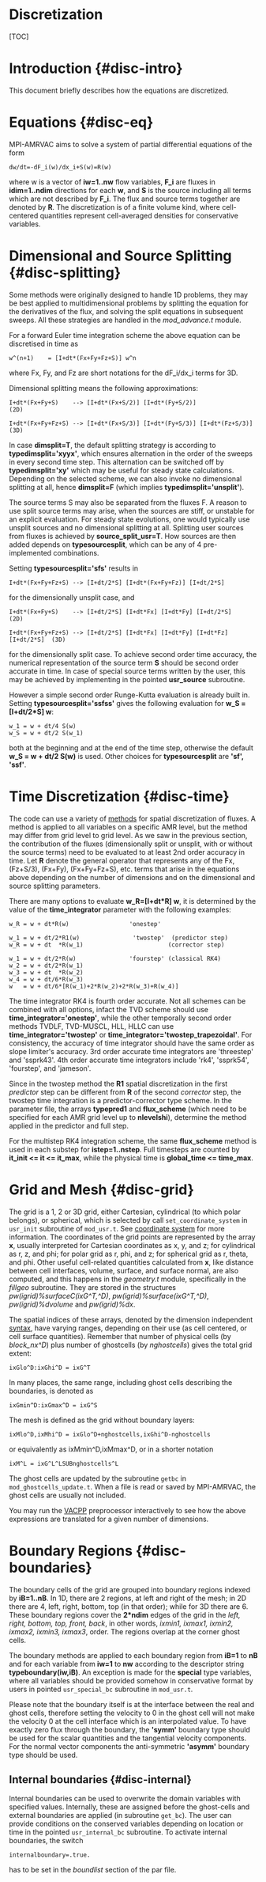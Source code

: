 # Discretization

[TOC]

# Introduction {#disc-intro}

This document briefly describes how the equations are discretized.

# Equations {#disc-eq}

MPI-AMRVAC aims to solve a system of partial differential equations of the
form

    dw/dt=-dF_i(w)/dx_i+S(w)=R(w)

where w is a vector of **iw=1..nw** flow variables, **F_i** are fluxes in
**idim=1..ndim** directions for each **w**, and **S** is the source including
all terms which are not described by **F_i**. The flux and source terms
together are denoted by **R**. The discretization is of a finite volume kind, 
where cell-centered quantities represent cell-averaged densities for 
conservative variables.

# Dimensional and Source Splitting {#disc-splitting}

Some methods were originally designed to handle 1D problems, they may be best
applied to multidimensional problems by splitting the equation for the
derivatives of the flux, and solving the split equations in subsequent sweeps.
All these strategies are handled in the _mod_advance.t_ module.

For a forward Euler time integration scheme the above equation can be
discretised in time as

    w^(n+1)    = [I+dt*(Fx+Fy+Fz+S)] w^n

where Fx, Fy, and Fz are short notations for the dF_i/dx_i terms for 3D.

Dimensional splitting means the following approximations:

    I+dt*(Fx+Fy+S)    --> [I+dt*(Fx+S/2)] [I+dt*(Fy+S/2)]                   (2D)

    I+dt*(Fx+Fy+Fz+S) --> [I+dt*(Fx+S/3)] [I+dt*(Fy+S/3)] [I+dt*(Fz+S/3)]   (3D)

In case **dimsplit=T**, the default splitting strategy is according to
**typedimsplit='xyyx'**, which ensures alternation in the order of the sweeps
in every second time step. This alternation can be switched off by
**typedimsplit='xy'** which may be useful for steady state calculations.
Depending on the selected scheme, we can also invoke no dimensional splitting
at all, hence **dimsplit=F** (which implies **typedimsplit='unsplit'**).

The source terms S may also be separated from the fluxes F. A reason to use
split source terms may arise, when the sources are stiff, or unstable for an
explicit evaluation. For steady state evolutions, one would typically use
unsplit sources and no dimensional splitting at all. Splitting user sources from
fluxes is achieved by **source_split_usr=T**. How sources are then added depends on
**typesourcesplit**, which can be any of 4 pre-implemented combinations.

Setting **typesourcesplit='sfs'** results in

    I+dt*(Fx+Fy+Fz+S) --> [I+dt/2*S] [I+dt*(Fx+Fy+Fz)] [I+dt/2*S]

for the dimensionally unsplit case, and

    I+dt*(Fx+Fy+S)    --> [I+dt/2*S] [I+dt*Fx] [I+dt*Fy] [I+dt/2*S]            (2D)

    I+dt*(Fx+Fy+Fz+S) --> [I+dt/2*S] [I+dt*Fx] [I+dt*Fy] [I+dt*Fz] [I+dt/2*S]  (3D)

for the dimensionally split case. To achieve second order time accuracy, the
numerical representation of the source term **S** should be second order
accurate in time. In case of special source terms written by the user, this
may be achieved by implementing in the pointed **usr_source** subroutine.

However a simple second order Runge-Kutta evaluation is already built in.
Setting **typesourcesplit='ssfss'** gives the following evaluation for **w_S =
[I+dt/2*S] w**:

    w_1 = w + dt/4 S(w)
    w_S = w + dt/2 S(w_1)

both at the beginning and at the end of the time step, otherwise the default
**w_S = w + dt/2 S(w)** is used. Other choices for **typesourcesplit** are
**'sf', 'ssf'**.

# Time Discretization {#disc-time}

The code can use a variety of [methods](methods.md) for spatial
discretization of fluxes. A method is applied to all variables on a specific
AMR level, but the method may differ from grid level to grid level. As we saw
in the previous section, the contribution of the fluxes (dimensionally split
or unsplit, with or without the source terms) need to be evaluated to at least
2nd order accuracy in time. Let **R** denote the general operator that
represents any of the Fx, (Fz+S/3), (Fx+Fy), (Fx+Fy+Fz+S), etc. terms that
arise in the equations above depending on the number of dimensions and on the
dimensional and source splitting parameters.

There are many options to evaluate **w_R=[I+dt*R] w**, it is determined by the
value of the **time_integrator** parameter with the following examples:

    w_R = w + dt*R(w)                 'onestep'

    w_1 = w + dt/2*R1(w)               'twostep'  (predictor step)
    w_R = w + dt  *R(w_1)                        (corrector step)

    w_1 = w + dt/2*R(w)	              'fourstep' (classical RK4)
    w_2 = w + dt/2*R(w_1)
    w_3 = w + dt  *R(w_2)
    w_4 = w + dt/6*R(w_3)
    w   = w + dt/6*[R(w_1)+2*R(w_2)+2*R(w_3)+R(w_4)]

The time integrator RK4 is fourth order accurate. Not all schemes can be combined with all
options, infact the TVD scheme should use **time_integrator='onestep'**, while the
other temporally second order methods TVDLF, TVD-MUSCL, HLL, HLLC can use
**time_integrator='twostep'** or **time_integrator='twostep_trapezoidal'**.
For consistency, the accuracy of time integrator should have the same order as slope
limiter's accuracy. 3rd order accurate time integrators are 'threestep' and 'ssprk43'.
4th order accurate time integrators include 'rk4', 'ssprk54', 'fourstep', and 'jameson'.

Since in the twostep method the **R1** spatial discretization in the first
_predictor_ step can be different from **R** of the second _corrector_ step,
the twostep time integration is a predictor-corrector type scheme. In the
parameter file, the arrays **typepred1** and **flux_scheme** (which need to be
specified for each AMR grid level up to **nlevelshi**), determine the method
applied in the predictor and full step.

For the multistep RK4 integration scheme, the same **flux_scheme** method is
used in each substep for **istep=1..nstep**. Full timesteps are counted by
**it_init &lt;= it &lt;= it_max**, while the physical time is **global_time &lt;= time_max**.

# Grid and Mesh {#disc-grid}

The grid is a 1, 2 or 3D grid, either Cartesian, cylindrical (to which polar
belongs), or spherical, which is selected by call `set_coordinate_system` 
in `usr_init` subroutine of `mod_usr.t`. See [coordinate system](axial.md) for 
more information.
 The coordinates of the grid points are represented by
the array **x**, usually interpreted for Cartesian coordinates as x, y, and z;
for cylindrical as r, z, and phi; for polar grid as r, phi, and z;
for spherical grid as r, theta, and phi. 
Other useful cell-related quantities calculated from **x**, like distance
between cell interfaces, volume, surface, and surface normal, are also
computed, and this happens in the _geometry.t_ module, specifically in the
_fillgeo_ subroutine. They are stored in the structures
_pw(igrid)%surfaceC(ixG^T,^D)_, _pw(igrid)%surface(ixG^T,^D)_,
 _pw(igrid)%dvolume_ and _pw(igrid)%dx_.

The spatial indices of these arrays, denoted by the dimension independent
[syntax](source.md), have varying ranges, depending on their use (as cell
centered, or cell surface quantities). Remember that 
number of physical cells (by _block_nx^D_) plus number of ghostcells 
(by _nghostcells_) gives the total grid extent:

    ixGlo^D:ixGhi^D = ixG^T

In many places, the same range, including ghost cells describing the
boundaries, is denoted as

    ixGmin^D:ixGmax^D = ixG^S

The mesh is defined as the grid without boundary layers:

    ixMlo^D,ixMhi^D = ixGlo^D+nghostcells,ixGhi^D-nghostcells

or equivalently as ixMmin^D,ixMmax^D, or in a shorter notation

    ixM^L = ixG^L^LSUBnghostcells^L

The ghost cells are updated by the subroutine `getbc` in `mod_ghostcells_update.t`. 
When a file is read or saved by MPI-AMRVAC, the ghost cells are usually not included.

You may run the [VACPP](vacpp.md) preprocessor interactively to see how the
above expressions are translated for a given number of dimensions.

# Boundary Regions {#disc-boundaries}

The boundary cells of the grid are grouped into boundary regions indexed by
**iB=1..nB**. In 1D, there are 2 regions, at left and right of the mesh; in 2D
there are 4, left, right, bottom, top (in that order); while for 3D there are
6. These boundary regions cover the **2*ndim** edges of the grid in the _left,
right, bottom, top, front, back_, in other words, _ixmin1, ixmax1, ixmin2,
ixmax2, ixmin3, ixmax3_, order. The regions overlap at the corner ghost cells.

The boundary methods are applied to each boundary region from **iB=1** to
**nB** and for each variable from **iw=1** to **nw** according to the
descriptor string **typeboundary(iw,iB)**. An exception is made for the **special**
type variables, where all variables should be provided somehow in conservative format
by users in pointed `usr_special_bc` subroutine in `mod_usr.t`.

Please note that the boundary itself is at the interface between the real and
ghost cells, therefore setting the velocity to 0 in the ghost cell will not
make the velocity 0 at the cell interface which is an interpolated value. To
have exactly zero flux through the boundary, the **'symm'** boundary type
should be used for the scalar quantities and the tangential velocity
components. For the normal vector components the anti-symmetric **'asymm'**
boundary type should be used.

## Internal boundaries {#disc-internal}

Internal boundaries can be used to overwrite the domain variables with
specified values. Internally, these are assigned before the ghost-cells and
external boundaries are applied (in subroutine `get_bc`). The user can provide
conditions on the conserved variables depending on location or time in the
pointed `usr_internal_bc` subroutine. To
activate internal boundaries, the switch

    internalboundary=.true.

has to be set in the _boundlist_ section of the par file.

